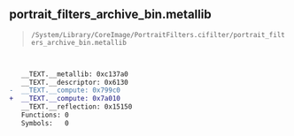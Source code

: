 ## portrait_filters_archive_bin.metallib

> `/System/Library/CoreImage/PortraitFilters.cifilter/portrait_filters_archive_bin.metallib`

```diff

 
   __TEXT.__metallib: 0xc137a0
   __TEXT.__descriptor: 0x6130
-  __TEXT.__compute: 0x799c0
+  __TEXT.__compute: 0x7a010
   __TEXT.__reflection: 0x15150
   Functions: 0
   Symbols:   0

```
